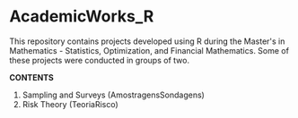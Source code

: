 # AcademicWorks_R

This repository contains projects developed using R during the Master's in Mathematics - Statistics, Optimization, and Financial Mathematics. Some of these projects were conducted in groups of two.

**CONTENTS**

1. Sampling and Surveys (AmostragensSondagens)
2. Risk Theory (TeoriaRisco)
